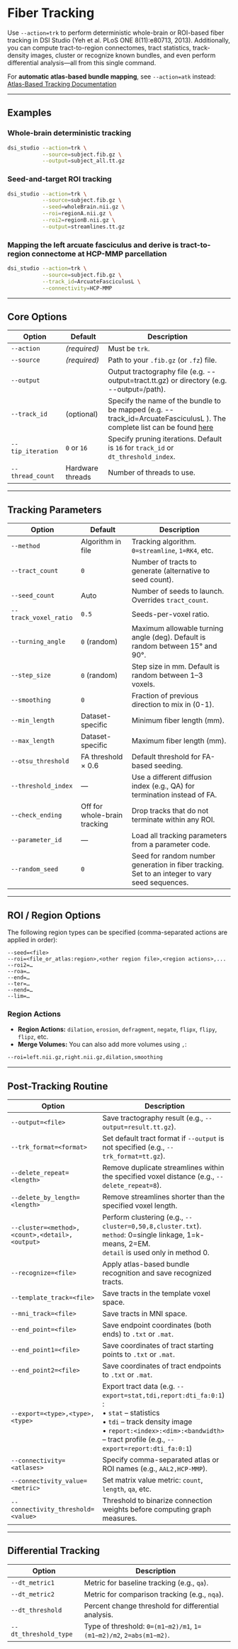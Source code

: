 # Fiber Tracking

Use `--action=trk` to perform deterministic whole-brain or ROI-based fiber tracking in DSI Studio (Yeh et al. PLoS ONE 8(11):e80713, 2013). Additionally, you can compute tract-to-region connectomes, tract statistics, track-density images, cluster or recognize known bundles, and even perform differential analysis—all from this single command.

For **automatic atlas-based bundle mapping**, see `--action=atk` instead:  
[Atlas-Based Tracking Documentation](https://dsi-studio.labsolver.org/doc/cli_atk.html)

---

## Examples

### Whole-brain deterministic tracking
```bash
dsi_studio --action=trk \
           --source=subject.fib.gz \
           --output=subject_all.tt.gz
```

### Seed-and-target ROI tracking
```bash
dsi_studio --action=trk \
           --source=subject.fib.gz \
           --seed=wholeBrain.nii.gz \
           --roi=regionA.nii.gz \
           --roi2=regionB.nii.gz \
           --output=streamlines.tt.gz
```

### Mapping the left arcuate fasciculus and derive is tract-to-region connectome at HCP-MMP parcellation
```bash
dsi_studio --action=trk \
           --source=subject.fib.gz \
           --track_id=ArcuateFasciculusL \
           --connectivity=HCP-MMP
```

---

## Core Options

| **Option**         | **Default**          | **Description**                                                                                       |
|---------------------|----------------------|-------------------------------------------------------------------------------------------------------|
| `--action`         | *(required)*         | Must be `trk`.                                                                                       |
| `--source`         | *(required)*         | Path to your `.fib.gz` (or `.fz`) file.                                                              |
| `--output`         |                      | Output tractography file (e.g. --output=tract.tt.gz) or directory (e.g. --output=/path).                                  |
| `--track_id`       | (optional)           | Specify the name of the bundle to be mapped (e.g. --track_id=ArcuateFasciculusL ). The complete list can be found [here](https://github.com/frankyeh/data-atlas/blob/main/human/human.tt.gz.txt)                                        |
| `--tip_iteration`  | `0` or `16`          | Specify pruning iterations. Default is `16` for `track_id` or `dt_threshold_index`.                   |
| `--thread_count`   | Hardware threads     | Number of threads to use.                                                                             |

---

## Tracking Parameters

| **Option**           | **Default**                    | **Description**                                                                                      |
|-----------------------|--------------------------------|------------------------------------------------------------------------------------------------------|
| `--method`           | Algorithm in file             | Tracking algorithm. `0=streamline`, `1=RK4`, etc.                                                   |
| `--tract_count`      | `0`                           | Number of tracts to generate (alternative to seed count).                                            |
| `--seed_count`       | Auto                          | Number of seeds to launch. Overrides `tract_count`.                                                 |
| `--track_voxel_ratio`| `0.5`                         | Seeds-per-voxel ratio.                                                                               |
| `--turning_angle`    | `0` (random)                  | Maximum allowable turning angle (deg). Default is random between 15° and 90°.                       |
| `--step_size`        | `0` (random)                  | Step size in mm. Default is random between 1–3 voxels.                                              |
| `--smoothing`        | `0`                           | Fraction of previous direction to mix in (0-1).                                                     |
| `--min_length`       | Dataset-specific              | Minimum fiber length (mm).                                                                          |
| `--max_length`       | Dataset-specific              | Maximum fiber length (mm).                                                                          |
| `--otsu_threshold`   | FA threshold × 0.6            | Default threshold for FA-based seeding.                                                             |
| `--threshold_index`  | —                             | Use a different diffusion index (e.g., QA) for termination instead of FA.                           |
| `--check_ending`     | Off for whole-brain tracking  | Drop tracks that do not terminate within any ROI.                                                   |
| `--parameter_id`     | —                    | Load all tracking parameters from a parameter code.                                             |
| `--random_seed`    | `0`                  | Seed for random number generation in fiber tracking. Set to an integer to vary seed sequences.        |

---

## ROI / Region Options

The following region types can be specified (comma-separated actions are applied in order):

```text
--seed=<file>
--roi=<file_or_atlas:region>,<other region file>,<region actions>,... 
--roi2=…
--roa=…
--end=…
--ter=…
--nend=…
--lim=…
```

### Region Actions
- **Region Actions:** `dilation`, `erosion`, `defragment`, `negate`, `flipx`, `flipy`, `flipz`, etc.
- **Merge Volumes:** You can also add more volumes using `,`:
```bash
--roi=left.nii.gz,right.nii.gz,dilation,smoothing
```

---

## Post-Tracking Routine

| **Option**                                     | **Description**                                                                                                                                                                       |
| ---------------------------------------------- | ------------------------------------------------------------------------------------------------------------------------------------------------------------------------------------- |
| `--output=<file>`                              | Save tractography result (e.g., `--output=result.tt.gz`).                                                                                                                             |
| `--trk_format=<format>`                        | Set default tract format if `--output` is not specified (e.g., `--trk_format=tt.gz`).                                                                                                 |
| `--delete_repeat=<length>`                     | Remove duplicate streamlines within the specified voxel distance (e.g., `--delete_repeat=8`).                                                                                         |
| `--delete_by_length=<length>`                  | Remove streamlines shorter than the specified voxel length.                                                                                                                           |
| `--cluster=<method>,<count>,<detail>,<output>` | Perform clustering (e.g., `--cluster=0,50,8,cluster.txt`).<br>`method`: 0=single linkage, 1=k-means, 2=EM.<br>`detail` is used only in method 0.                                      |
| `--recognize=<file>`                           | Apply atlas-based bundle recognition and save recognized tracts.                                                                                                                      |
| `--template_track=<file>`                      | Save tracts in the template voxel space.                                                                                                                                              |
| `--mni_track=<file>`                           | Save tracts in MNI space.                                                                                                                                                             |
| `--end_point=<file>`                           | Save endpoint coordinates (both ends) to `.txt` or `.mat`.                                                                                                                            |
| `--end_point1=<file>`                          | Save coordinates of tract starting points to `.txt` or `.mat`.                                                                                                                        |
| `--end_point2=<file>`                          | Save coordinates of tract endpoints to `.txt` or `.mat`.                                                                                                                              |
| `--export=<type>,<type>,<type>`                              | Export tract data (e.g. `--export=stat,tdi,report:dti_fa:0:1`) :<br>• `stat` – statistics<br>• `tdi` – track density image<br>• `report:<index>:<dim>:<bandwidth>` – tract profile (e.g., `--export=report:dti_fa:0:1`) |
| `--connectivity=<atlases>`                     | Specify comma-separated atlas or ROI names (e.g., `AAL2,HCP-MMP`).                                                                                                                    |
| `--connectivity_value=<metric>`                | Set matrix value metric: `count`, `length`, `qa`, etc.                                                                                                                                |
| `--connectivity_threshold=<value>`             | Threshold to binarize connection weights before computing graph measures.                                                                                                             |

---

## Differential Tracking

| **Option**            | **Description**                                                                                     |
|------------------------|-----------------------------------------------------------------------------------------------------|
| `--dt_metric1`        | Metric for baseline tracking (e.g., `qa`).                                                          |
| `--dt_metric2`        | Metric for comparison tracking (e.g., `nqa`).                                                       |
| `--dt_threshold`      | Percent change threshold for differential analysis.                                                 |
| `--dt_threshold_type` | Type of threshold: `0=(m1−m2)/m1`, `1=(m1−m2)/m2`, `2=abs(m1−m2)`.                                  |

